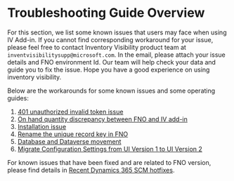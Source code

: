 # Troubleshooting Guide Overview

For this section, we list some known issues that users may face when using IV Add-in.
If you cannot find corresponding workaround for your issue, please feel free to contact Inventory Visibility product team at ```inventvisibilitysupp@microsoft.com```. In the email, please attach your issue details and FNO environment Id. Our team will help check your data and guide you to fix the issue. Hope you have a good experience on using inventory visibility.

Below are the workarounds for some known issues and some operating guides:

1. [401 unauthorized invalid token issue](./401%20unauthorized%20invalid%20token%20issue.md)
1. [On hand quantity discrepancy between FNO and IV add-in](./On%20hand%20quantity%20discrepancy%20between%20FNO%20and%20IV%20add-in.md)
1. [Installation issue](./Installation%20issue.md)
1. [Rename the unique record key in FNO](./Rename%20the%20Unique%20Record%20Key%20in%20FNO.md)
1. [Database and Dataverse movement](./Database%20and%20Dataverse%20Movement.md)
1. [Migrate Configuration Settings from UI Version 1 to UI Version 2](./Migrate%20Configuration%20Settings%20from%20UI%20Version%201%20to%20UI%20Version%202.md)

For known issues that have been fixed and are related to FNO version, please find details in [Recent Dynamics 365 SCM hotfixes](./Recent%20Dynamics%20365%20SCM%20hotfixes.md).